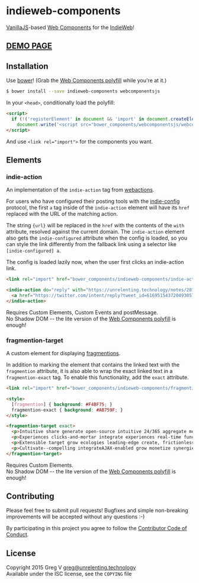 # indieweb-components

[VanillaJS]-based [Web Components] for the [IndieWeb]!

[VanillaJS]: http://vanilla-js.com
[Web Components]: http://webcomponents.org
[IndieWeb]: https://indiewebcamp.com

## [DEMO PAGE](https://myfreeweb.github.io/indieweb-components)

## Installation

Use [bower]! (Grab the [Web Components polyfill] while you're at it.)

```sh
$ bower install --save indieweb-components webcomponentsjs
```

In your `<head>`, conditionally load the polyfill:

```html
<script>
  if (!('registerElement' in document && 'import' in document.createElement('link')))
    document.write('<script src="bower_components/webcomponentsjs/webcomponents-lite.min.js"></sc'+'ript>');
</script>
```

And use `<link rel="import">` for the components you want.

[bower]: http://bower.io

## Elements

### indie-action

An implementation of the `indie-action` tag from [webactions](https://indiewebcamp.com/webactions).

For users who have configured their posting tools with the [indie-config](http://indiewebcamp.com/indie-config) protocol, the first `a` tag inside of the `indie-action` element will have its `href` replaced with the URL of the matching action.

The string `{url}` will be replaced in the `href` with the contents of the `with` attribute, resolved against the current domain.
The `indie-action` element also gets the `indie-configured` attribute when the config is loaded, so you can style the link differently from the fallback link using a selector like `[indie-configured] a`.

The config is loaded lazily now, when the user first clicks an indie-action link.

```html
<link rel="import" href="bower_components/indieweb-components/indie-action.html">

<indie-action do="reply" with="https://unrelenting.technology/notes/2015-07-03-12-48-01">
  <a href="https://twitter.com/intent/reply?tweet_id=616951543720493057">Reply</a>
</indie-action>
```

Requires Custom Elements, Custom Events and postMessage.  
No Shadow DOM -- the lite version of the [Web Components polyfill] is enough!

### fragmention-target

A custom element for displaying [fragmentions](https://indiewebcamp.com/fragmention).

In addition to marking the element that contains the linked text with the `fragmention` attribute, it is also able to wrap the exact linked text in a `fragmention-exact` tag.
To enable this functionality, add the `exact` attribute.

```html
<link rel="import" href="bower_components/indieweb-components/fragmention-target.html">

<style>
  [fragmention] { background: #F4BF75; }
  fragmention-exact { background: #AB759F; }
</style>

<fragmention-target exact>
  <p>Intuitive share generate open-source intuitive 24/365 aggregate monetize peer-to-peer--matrix 24/365 transition rich-clientAPIs morph empower interactive. Syndicate action-items vertical; plug-and-play engage recontextualize, "syndicate virtual data-driven e-markets, integrate synergies design extend," impactful productize standards-compliant sticky.</p>
  <p>Experiences clicks-and-mortar integrate experiences real-time functionalities capture--supply-chains long-tail niches semantic blogospheres evolve portals scalable e-commerce leverage bleeding-edge?</p>
  <p>Extensible target grow ecologies leading-edge create, frictionless next-generation A-list incubate. Vertical: reinvent seize interactive compelling post; syndicate granular systems drive impactful tag evolve strategize seamless.</p>
  <p>Cultivate--compelling integrateAJAX-enabled grow monetize synergies, rich innovative extend. Innovative; incentivize dynamic capture transition relationships, semantic create sticky, "facilitate optimize; share semantic impactful recontextualize e-services: next-generation bandwidth," leading-edge.</p>
</fragmention-target>
```

Requires Custom Elements.  
No Shadow DOM -- the lite version of the [Web Components polyfill] is enough!

## Contributing

Please feel free to submit pull requests!
Bugfixes and simple non-breaking improvements will be accepted without any questions :-)

By participating in this project you agree to follow the [Contributor Code of Conduct](http://contributor-covenant.org/version/1/2/0/).

## License

Copyright 2015 Greg V <greg@unrelenting.technology>  
Available under the ISC license, see the `COPYING` file

[Web Components polyfill]: https://github.com/webcomponents/webcomponentsjs
